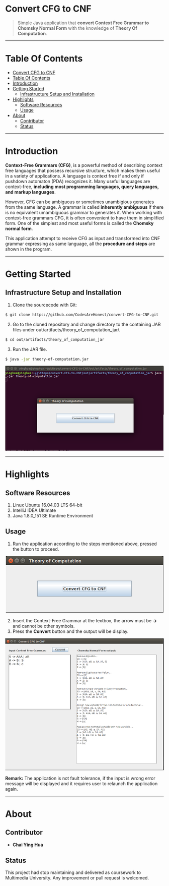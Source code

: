 Convert CFG to CNF
==================
> Simple Java application that **convert Context Free Grammar to Chomsky Normal Form** with the knowledge of **Theory Of Computation**.

***

Table Of Contents
=================

* [Convert CFG to CNF](#convert-cfg-to-cnf)
* [Table Of Contents](#table-of-contents)
* [Introduction](#introduction) 
* [Getting Started](#getting-started)
  * [Infrastructure Setup and Installation](#infrastructure-setup-and-installation)
* [Highlights](#highlights)
  * [Software Resources](#software-resources)
  * [Usage](#usage)
* [About](#about)
  * [Contributor](#contributor)
  * [Status](#status)
  

*** 

Introduction
============

**Context-Free Grammars (CFG)**, is a powerful method of describing context free languages that possess recursive structure, which makes them useful in a variety of applications. A language is context free if and only if pushdown automaton (PDA) recognizes it. Many useful languages are context-free, **including most programming languages, query languages, and markup languages**.  

However, CFG can be ambiguous or sometimes unambigious generates from the same language. A grammar is called **inherently ambiguous** if there is no equivalent umambiguous grammar to generates it. When working with context-free grammars CFG, it is often convenient to have them in simplified form. One of the simplest and most useful forms is called the **Chomsky normal form**.  

This application attempt to receive CFG as input and transformed into CNF grammar expressing as same language, all the **procedure and steps** are shown in the program. 

***

Getting Started
===============
Infrastructure Setup and Installation
-------------------------------------
1. Clone the sourcecode with Git: 
```sh
$ git clone https://github.com/CodesAreHonest/convert-CFG-to-CNF.git
```  
2. Go to the cloned repository and change directory to the containing JAR files under out/artifacts/theory_of_computation_jar/.
```sh
$ cd out/artifacts/theory_of_computation_jar
``` 
3. Run the JAR file. 
```sh
$ java -jar theory-of-computation.jar
```
<p align="center"><img src="img/run-app-jar-screenshot.png"/></p>  

***

Highlights
==========
Software Resources
------------------
1. Linux Ubuntu 16.04.03 LTS 64-bit 
2. IntelliJ IDEA Ultimate 
3. Java 1.8.0_151 SE Runtime Environment 

Usage 
-----
1. Run the application according to the steps mentioned above, pressed the button to proceed.  
<p align="center"><img src="img/mainselection-screenshot.png"/></p>   

2. Insert the Context-Free Grammar at the textbox, the arrow must be **->** and cannot be other symbols. 
3. Press the **Convert** button and the output will be display.  
<p align="center"><img src="img/conversion-screenshot.png"/></p>   

**Remark:** The application is not fault tolerance, if the input is wrong error message will be displayed and it requires user to relaunch the application again.  

*** 

About
=====
Contributor
-----------
- **Chai Ying Hua**


Status
------
This project had stop maintaining and delivered as coursework to Multimedia University. Any improvement or pull request is welcomed. 




